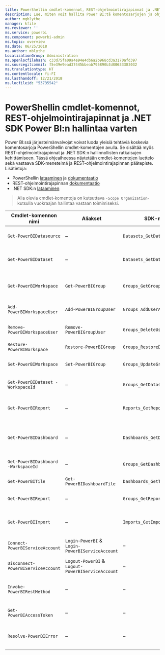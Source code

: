 ```yaml
---
title: PowerShellin cmdlet-komennot, REST-ohjelmointirajapinnat ja .NET SDK:t järjestelmänvalvojille
description: Lue, miten voit hallita Power BI:tä komentosarjojen ja ohjelmointirajapintojen avulla.
author: mgblythe
manager: kfile
ms.reviewer: ''
ms.service: powerbi
ms.component: powerbi-admin
ms.topic: overview
ms.date: 06/25/2018
ms.author: mblythe
LocalizationGroup: Administration
ms.openlocfilehash: c33d75fa09a4e94e4db6a2b968cd3a3170afd397
ms.sourcegitcommit: f5e39e9ead37445bbeab795890b3d80633383032
ms.translationtype: HT
ms.contentlocale: fi-FI
ms.lasthandoff: 12/21/2018
ms.locfileid: "53735542"
---
```

# <a name="powershell-cmdlets-rest-apis-and-net-sdk-for-power-bi-administration"></a>PowerShellin cmdlet-komennot, REST-ohjelmointirajapinnat ja .NET SDK Power BI:n hallintaa varten
Power BI:ssä järjestelmänvalvojat voivat luoda yleisiä tehtäviä koskevia komentosarjoja PowerShellin cmdlet-komentojen avulla. Se sisältää myös REST-ohjelmointirajapinnat ja .NET SDK:n hallinnollisten ratkaisujen kehittämiseen. Tässä ohjeaiheessa näytetään cmdlet-komentojen luettelo sekä vastaava SDK-menetelmä ja REST-ohjelmointirajapinnan päätepiste. Lisätietoja:

- PowerShellin [lataaminen](https://www.powershellgallery.com/packages/MicrosoftPowerBIMgmt/) ja [dokumentaatio](https://docs.microsoft.com/powershell/power-bi/overview?view=powerbi-ps)
- REST-ohjelmointirajapinnan [dokumentaatio](https://docs.microsoft.com/rest/api/power-bi/admin)
- .NET SDK:n [lataaminen](https://www.nuget.org/packages/Microsoft.PowerBI.Api/)

> Alla olevia cmdlet-komentoja on kutsuttava `-Scope Organization`-kutsulla vuokraajan hallintaa vastaan toimimiseksi.

| **Cmdlet-komennon nimi** | **Aliakset** | **SDK-menetelmä** | **REST-ohjelmointirajapinnan päätepiste** | **Kuvaus** |
| --- | --- | --- | --- | --- |
| `Get-PowerBIDatasource` | – | `Datasets_GetDataSourcesAsAdmin` | /v1.0/myorg/admin/datasets/{datasetkey}/datasources | Hakee tietolähteitä annetulle tietojoukolle. |
| `Get-PowerBIDataset` | – | `Datasets_GetDatasetsAsAdmin` | /v1.0/myorg/admin/datasets | Hakee tietojoukkojen täydellisen luettelon Power BI -vuokraajassa. |
| `Get-PowerBIWorkspace` | `Get-PowerBIGroup` | `Groups_GetGroupsAsAdmin` | /v1.0/myorg/admin/groups | Hakee työtilojen täydellisen luettelon Power BI -vuokraajassa. |
| `Add-PowerBIWorkspaceUser` | `Add-PowerBIGroupUser` | `Groups_AddUserAsAdmin` | /v1.0/myorg/admin/groups/{groupId}/users | Lisää käyttäjän jäsenenä tiettyyn työtilaan. |
| `Remove-PowerBIWorkspaceUser` | `Remove-PowerBIGroupUser` | `Groups_DeleteUserAsAdmin` | /v1.0/myorg/admin/groups/{groupId}/users/{user} | Poistaa käyttäjän tietyn työtilan jäsenluettelosta. |
| `Restore-PowerBIWorkspace` |`Restore-PowerBIGroup` | `Groups_RestoreDeletedGroupAsAdmin` | /v1.0/myorg/admin/groups/{groupId}/restore | Palauttaa poistetun työtilan. |
| `Set-PowerBIWorkspace` |`Set-PowerBIGroup` | `Groups_UpdateGroupAsAdmin` | /v1.0/myorg/admin/groups/{groupId} | Päivittää tietyn työtilan ominaisuudet. |
| `Get-PowerBIDataset -WorkspaceId` | – | `Groups_GetDatasetsAsAdmin` | /v1.0/myorg/admin/groups/{group\_id}/datasets | Hakee tietyssä työtilassa olevat tietojoukot. |
| `Get-PowerBIReport` | – | `Reports_GetReportsAsAdmin` | /v1.0/myorg/admin/reports | Hakee raporttien täydellisen luettelon Power BI -vuokraajassa. |
| `Get-PowerBIDashboard` | – | `Dashboards_GetDashboardsAsAdmin` | /v1.0/myorg/admin/dashboards | Hakee koontinäyttöjen täydellisen luettelon Power BI -vuokraajassa. |
| `Get-PowerBIDashboard -WorkspaceId` | – | `Groups_GetDashboardsAsAdmin` | /v1.0/myorg/admin/groups/{group\_id}/dashboards | Hakee tietyssä työtilassa olevat koontinäytöt. |
| `Get-PowerBITile` | `Get-PowerBIDashboardTile` | `Dashboards_GetTilesAsAdmin` | /v1.0/myorg/admin/dashboards/{dashboard\_id}/tiles | Hakee tietyn koontinäytön ruudut. |
| `Get-PowerBIReport` | – | `Groups_GetReportsAsAdmin` | /v1.0/myorg/admin/groups/{group\_id}/reports | Hakee tietyssä työtilassa olevat raportit. |
| `Get-PowerBIImport` | – | `Imports_GetImportsAsAdmin` | /v1.0/myorg/admin/imports | Hakee tuontien täydellisen luettelon Power BI -vuokraajassa. |
| `Connect-PowerBIServiceAccount` | `Login-PowerBI` &  `Login-PowerBIServiceAccount` | – | – | Kirjaudu sisään Power BI:hin ja aloita istunto. |
| `Disconnect-PowerBIServiceAccount` | `Logout-PowerBI` & `Logout-PowerBIServiceAccount` | – | – | Kirjaudu ulos Power BI:stä ja sulje nykyinen istunto. |
| `Invoke-PowerBIRestMethod`| – | – | – | Lähetä satunnaisia REST-ohjelmointirajapinnan kutsuja Power BI:hin. |
| `Get-PowerBIAccessToken`| – | – | – | Hanki Power BI -käyttöoikeustietue istunnossa. |
| `Resolve-PowerBIError`| – | – | – | Hanki tarkat virhetiedot epäonnistuneista cmdlet-kutsuista. |
